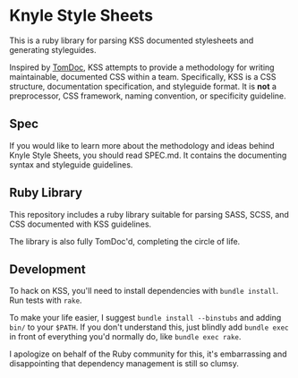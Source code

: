 # Knyle Style Sheets

This is a ruby library for parsing KSS documented stylesheets and generating styleguides.

Inspired by [TomDoc](http://tomdoc.org), KSS attempts to provide a methodology for writing maintainable, documented CSS within a team. Specifically, KSS is a CSS structure, documentation specification, and styleguide format. It is **not** a preprocessor, CSS framework, naming convention, or specificity guideline.

## Spec

If you would like to learn more about the methodology and ideas behind Knyle Style Sheets, you should read SPEC.md. It contains the documenting syntax and styleguide guidelines.

## Ruby Library

This repository includes a ruby library suitable for parsing SASS, SCSS, and CSS documented with KSS guidelines.

The library is also fully TomDoc'd, completing the circle of life.

## Development

To hack on KSS, you'll need to install dependencies with `bundle install`. Run tests with `rake`.

To make your life easier, I suggest `bundle install --binstubs` and adding `bin/` to your `$PATH`. If you don't understand this, just blindly add `bundle exec` in front of everything you'd normally do, like `bundle exec rake`.

I apologize on behalf of the Ruby community for this, it's embarrassing and disappointing that dependency management is still so clumsy.